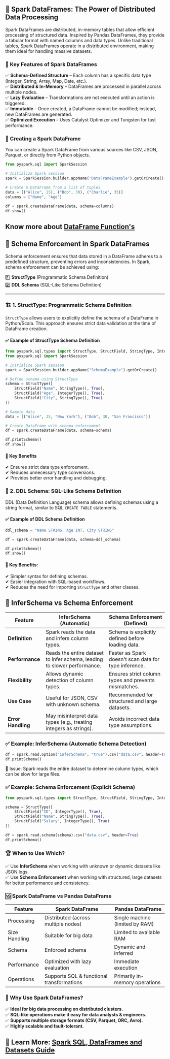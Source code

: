 ## 📄 Spark DataFrames: The Power of Distributed Data Processing

Spark DataFrames are distributed, in-memory tables that allow efficient processing of structured data. Inspired by Pandas DataFrames, they provide a tabular format with named columns and data types. Unlike traditional tables, Spark DataFrames operate in a distributed environment, making them ideal for handling massive datasets.

### 🌟 Key Features of Spark DataFrames
✅ **Schema-Defined Structure** – Each column has a specific data type (Integer, String, Array, Map, Date, etc.).  
✅ **Distributed & In-Memory** – DataFrames are processed in parallel across multiple nodes.  
✅ **Lazy Evaluation** – Transformations are not executed until an action is triggered.  
✅ **Immutable** – Once created, a DataFrame cannot be modified; instead, new DataFrames are generated.  
✅ **Optimized Execution** – Uses Catalyst Optimizer and Tungsten for fast performance.  

### 🔧 Creating a Spark DataFrame
You can create a Spark DataFrame from various sources like CSV, JSON, Parquet, or directly from Python objects.

```python
from pyspark.sql import SparkSession

# Initialize Spark session
spark = SparkSession.builder.appName("DataFrameExample").getOrCreate()

# Create a DataFrame from a list of tuples
data = [("Alice", 25), ("Bob", 30), ("Charlie", 35)]
columns = ["Name", "Age"]

df = spark.createDataFrame(data, schema=columns)
df.show()
```



## Know more about [DataFrame Function's](https://spark.apache.org/docs/latest/api/python/reference/pyspark.sql/dataframe.html)



## 📌 Schema Enforcement in Spark DataFrames

Schema enforcement ensures that data stored in a DataFrame adheres to a predefined structure, preventing errors and inconsistencies. In Spark, schema enforcement can be achieved using:

1️⃣ **StructType** (Programmatic Schema Definition)  
2️⃣ **DDL Schema** (SQL-Like Schema Definition)  

---

### 🏗 1. StructType: Programmatic Schema Definition
`StructType` allows users to explicitly define the schema of a DataFrame in Python/Scala. This approach ensures strict data validation at the time of DataFrame creation.

#### ✅ Example of StructType Schema Definition
```python
from pyspark.sql.types import StructType, StructField, StringType, IntegerType
from pyspark.sql import SparkSession

# Initialize Spark session
spark = SparkSession.builder.appName("SchemaExample").getOrCreate()

# Define schema using StructType
schema = StructType([
    StructField("Name", StringType(), True),
    StructField("Age", IntegerType(), True),
    StructField("City", StringType(), True)
])

# Sample data
data = [("Alice", 25, "New York"), ("Bob", 30, "San Francisco")]

# Create DataFrame with schema enforcement
df = spark.createDataFrame(data, schema=schema)

df.printSchema()
df.show()
```
#### 📌 Key Benefits

✔ Ensures strict data type enforcement.  
✔ Reduces unnecessary type conversions.  
✔ Provides better error handling and debugging.  

### 📜 2. DDL Schema: SQL-Like Schema Definition  

DDL (Data Definition Language) schema allows defining schemas using a string format, similar to SQL `CREATE TABLE` statements.  

#### ✅ Example of DDL Schema Definition  

```python
ddl_schema = "Name STRING, Age INT, City STRING"

df = spark.createDataFrame(data, schema=ddl_schema)

df.printSchema()
df.show()
```

#### 📌 Key Benefits:  
✔ Simpler syntax for defining schemas.  
✔ Easier integration with SQL-based workflows.  
✔ Reduces the need for importing `StructType` and other classes.  

## 🔄 InferSchema vs Schema Enforcement  

| Feature            | InferSchema (Automatic) | Schema Enforcement (Defined) |
|--------------------|------------------------|------------------------------|
| **Definition**     | Spark reads the data and infers column types. | Schema is explicitly defined before loading data. |
| **Performance**    | Reads the entire dataset to infer schema, leading to slower performance. | Faster as Spark doesn't scan data for type inference. |
| **Flexibility**    | Allows dynamic detection of column types. | Ensures strict column types and prevents mismatches. |
| **Use Case**       | Useful for JSON, CSV with unknown schema. | Recommended for structured and large datasets. |
| **Error Handling** | May misinterpret data types (e.g., treating integers as strings). | Avoids incorrect data type assumptions. |

### ✅ Example: InferSchema (Automatic Schema Detection)  

```python
df = spark.read.option("inferSchema", "true").csv("data.csv", header=True)
df.printSchema()
```
🚨 Issue: Spark reads the entire dataset to determine column types, which can be slow for large files.


### ✅ Example: Schema Enforcement (Explicit Schema)  

```python
from pyspark.sql.types import StructType, StructField, StringType, IntegerType

schema = StructType([
    StructField("ID", IntegerType(), True),
    StructField("Name", StringType(), True),
    StructField("Salary", IntegerType(), True)
])

df = spark.read.schema(schema).csv("data.csv", header=True)
df.printSchema()
```

### 🏆 When to Use Which?  

✅ Use **InferSchema** when working with unknown or dynamic datasets like JSON logs.  
✅ Use **Schema Enforcement** when working with structured, large datasets for better performance and consistency.  

### 🆚 Spark DataFrame vs Pandas DataFrame
| Feature | Spark DataFrame | Pandas DataFrame |
|---------|---------------|---------------|
| Processing | Distributed (across multiple nodes) | Single machine (limited by RAM) |
| Size Handling | Suitable for big data | Limited to available RAM |
| Schema | Enforced schema | Dynamic and inferred |
| Performance | Optimized with lazy evaluation | Immediate execution |
| Operations | Supports SQL & functional transformations | Primarily in-memory operations |

### 🚀 Why Use Spark DataFrames?
✅ **Ideal for big data processing on distributed clusters.**  
✅ **SQL-like operations make it easy for data analysts & engineers.**  
✅ **Supports multiple storage formats (CSV, Parquet, ORC, Avro).**  
✅ **Highly scalable and fault-tolerant.**



## 🔗 Learn More: [Spark SQL, DataFrames and Datasets Guide](https://spark.apache.org/docs/latest/sql-programming-guide.html#datasets-and-dataframes)

